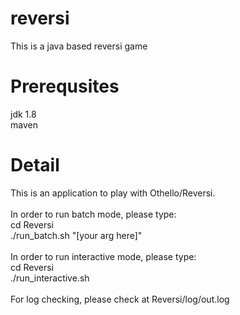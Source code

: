 # reversi
This is a java based reversi game

Prerequsites
=============
jdk 1.8<br/>
maven<br/>

Detail
=======
This is an application to play with Othello/Reversi.<br/><br/>
In order to run batch mode, please type:<br/>
cd Reversi<br/>
./run_batch.sh "[your arg here]"<br/><br/>
In order to run interactive mode, please type:<br/>
cd Reversi<br/>
./run_interactive.sh<br/><br/>
For log checking, please check at Reversi/log/out.log


